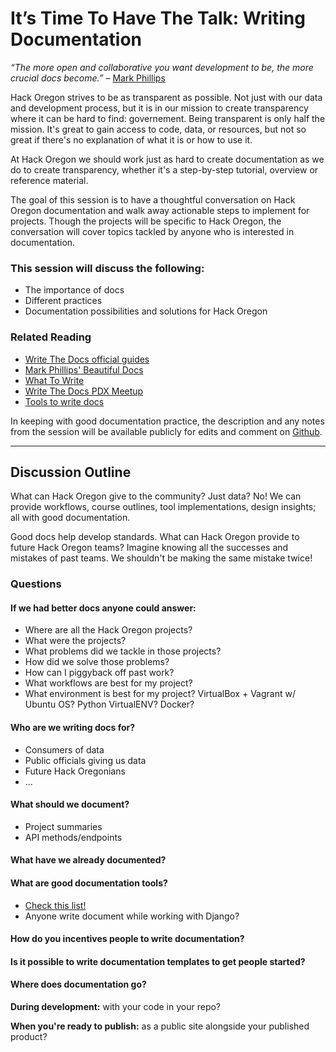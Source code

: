 # It’s Time To Have The Talk: Writing Documentation

*“The more open and collaborative you want development to be, the more crucial docs become.”* – [Mark Phillips](https://github.com/PharkMillups/beautiful-docs)

Hack Oregon strives to be as transparent as possible. Not just with our data and development process, but it is in our mission to create transparency where it can be hard to find: governement. Being transparent is only half the mission. It's great to gain access to code, data, or resources, but not so great if there's no explanation of what it is or how to use it.

At Hack Oregon we should work just as hard to create documentation as we do to create transparency, whether it's a step-by-step tutorial, overview or reference material.

The goal of this session is to have a thoughtful conversation on Hack Oregon documentation and walk away actionable steps to implement for projects. Though the projects will be specific to Hack Oregon, the conversation will cover topics tackled by anyone who is interested in documentation.

### This session will discuss the following:
* The importance of docs
* Different practices
* Documentation possibilities and solutions for Hack Oregon


### Related Reading
* [Write The Docs official guides](http://www.writethedocs.org/guide/)
* [Mark Phillips' Beautiful Docs](https://github.com/PharkMillups/beautiful-docs)
* [What To Write](https://jacobian.org/writing/great-documentation/)
* [Write The Docs PDX Meetup](https://www.meetup.com/Write-The-Docs-PDX/)
* [Tools to write docs](https://github.com/PharkMillups/beautiful-docs#generating-docs)

In keeping with good documentation practice, the description and any notes from the session will be available publicly for edits and comment on [Github](https://github.com/JasonBernert/hack-oregon-documentation-notes).
___
## Discussion Outline

What can Hack Oregon give to the community? Just data? No! We can provide workflows, course outlines, tool implementations, design insights; all with good documentation.

Good docs help develop standards. What can Hack Oregon provide to future Hack Oregon teams? Imagine knowing all the successes and mistakes of past teams. We shouldn't be making the same mistake twice!

### Questions

#### If we had better docs anyone could answer:
* Where are all the Hack Oregon projects?
* What were the projects?
* What problems did we tackle in those projects?
* How did we solve those problems?
* How can I piggyback off past work?
* What workflows are best for my project?
* What environment is best for my project? VirtualBox + Vagrant w/ Ubuntu OS? Python VirtualENV? Docker?

#### Who are we writing docs for?
* Consumers of data
* Public officials giving us data
* Future Hack Oregonians
* ...

#### What should we document?
* Project summaries
* API methods/endpoints

#### What have we already documented?

#### What are good documentation tools?
* [Check this list!](https://github.com/PharkMillups/beautiful-docs#generating-docs)
* Anyone write document while working with Django?

#### How do you incentives people to write documentation?

#### Is it possible to write documentation templates to get people started?

#### Where does documentation go?
**During development:** with your code in your repo?

**When you're ready to publish:** as a public site alongside your published product?
